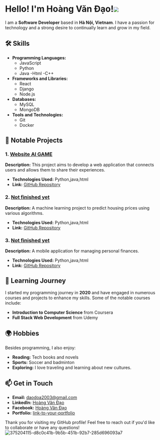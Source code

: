 # Hello! I'm Hoàng Văn Đạo!<img src="https://camo.githubusercontent.com/ee2f14944616ccb89cb8be542e8471bf60a0ec7ebb250bf04dc11f9bb7a2963c/68747470733a2f2f6d656469612e67697068792e636f6d2f6d656469612f76312e59326c6b505463354d4749334e6a4578626a5a355a7a426b5a326f794d7a4a686148466c596d6836646d396a4f4842726454557a4e6e41304f4756695a44526a613268324e695a6c634431324d56397a64476c6a613256796331397a5a5746795932676d5933513963772f7565374f6838576456737067492f67697068792e676966" data-canonical-src="https://media.giphy.com/media/v1.Y2lkPTc5MGI3NjExbjZ5ZzBkZ2oyMzJhaHFlYmh6dm9jOHBrdTUzNnA0OGViZDRja2h2NiZlcD12MV9zdGlja2Vyc19zZWFyY2gmY3Q9cw/ue7Oh8WdVspgI/giphy.gif" style="max-width: 100%; display: inline-block;" data-target="animated-image.originalImage">
I am a **Software Developer** based in **Hà Nội, Vietnam**. I have a passion for technology and a strong desire to continually learn and grow in my field.
## 🛠️ Skills
- **Programming Languages:** 
  - JavaScript
  - Python
  - Java
  -Html
  -C++
- **Frameworks and Libraries:**
  - React
  - Django
  - Node.js
- **Databases:**
  - MySQL
  - MongoDB
- **Tools and Technologies:**
  - Git
  - Docker
## 🚀 Notable Projects
### 1. [Website AI GAME](link-to-your-project-1)
**Description:** This project aims to develop a web application that connects users and allows them to share their experiences. 
- **Technologies Used:** Python,java,html
- **Link:** [GitHub Repository](link-to-your-github-repo)
### 2. [Not finished yet](link-to-your-project-2)
**Description:** A machine learning project to predict housing prices using various algorithms.
- **Technologies Used:** Python,java,html
- **Link:** [GitHub Repository](link-to-your-github-repo)
### 3. [Not finished yet](link-to-your-project-3)
**Description:** A mobile application for managing personal finances.
- **Technologies Used:** Python,java,html
- **Link:** [GitHub Repository](link-to-your-github-repo)
## 🌱 Learning Journey
I started my programming journey in **2020** and have engaged in numerous courses and projects to enhance my skills. Some of the notable courses include:
- **Introduction to Computer Science** from Coursera
- **Full Stack Web Development** from Udemy
## 🌍 Hobbies
Besides programming, I also enjoy:
- **Reading:** Tech books and novels
- **Sports:** Soccer and badminton
- **Exploring:** I love traveling and learning about new cultures.
## 📫 Get in Touch
- **Email:** daodoa2003@gmail.com
- **LinkedIn:** [Hoàng Văn Đạo](https://www.linkedin.com/in/your-profile)
- **Facebook:** [Hoàng Văn Đạo](https://www.facebook.com/hotrodvmxhuytin/)
- **Portfolio:** [link-to-your-portfolio](https://your-portfolio.com)

Thank you for visiting my GitHub profile! Feel free to reach out if you'd like to collaborate or have any questions!
![375204115-d8c0c41b-9b5b-451b-92b7-285d696093a7](https://github.com/user-attachments/assets/3934ed3d-ed0b-42d2-9d5e-80d5dcac44d4)

